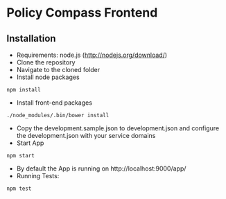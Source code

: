 # Policy Compass Frontend

## Installation

* Requirements: node.js (http://nodejs.org/download/)
* Clone the repository
* Navigate to the cloned folder
* Install node packages
```
npm install
```
* Install front-end packages
```
./node_modules/.bin/bower install
```
* Copy the development.sample.json to development.json and configure the development.json with your service domains
* Start App
```
npm start
```
* By default the App is running on http://localhost:9000/app/
* Running Tests:
```
npm test
```
